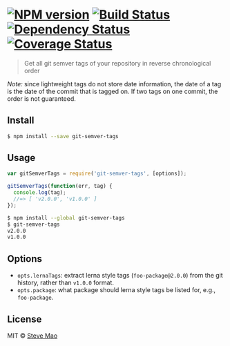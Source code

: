 #  [![NPM version][npm-image]][npm-url] [![Build Status][travis-image]][travis-url] [![Dependency Status][daviddm-image]][daviddm-url] [![Coverage Status][coveralls-image]][coveralls-url]

> Get all git semver tags of your repository in reverse chronological order

*Note:* since lightweight tags do not store date information, the date of a tag is the date of the commit that is tagged on. If two tags on one commit, the order is not guaranteed.


## Install

```sh
$ npm install --save git-semver-tags
```


## Usage

```js
var gitSemverTags = require('git-semver-tags', [options]);

gitSemverTags(function(err, tag) {
  console.log(tag);
  //=> [ 'v2.0.0', 'v1.0.0' ]
});
```

```sh
$ npm install --global git-semver-tags
$ git-semver-tags
v2.0.0
v1.0.0
```

## Options

* `opts.lernaTags`: extract lerna style tags (`foo-package@2.0.0`) from the
  git history, rather than `v1.0.0` format.
* `opts.package`: what package should lerna style tags be listed for, e.g.,
  `foo-package`.

## License

MIT © [Steve Mao](https://github.com/stevemao)


[npm-image]: https://badge.fury.io/js/git-semver-tags.svg
[npm-url]: https://npmjs.org/package/git-semver-tags
[travis-image]: https://travis-ci.org/conventional-changelog/git-semver-tags.svg?branch=master
[travis-url]: https://travis-ci.org/conventional-changelog/git-semver-tags
[daviddm-image]: https://david-dm.org/stevemao/git-semver-tags.svg?theme=shields.io
[daviddm-url]: https://david-dm.org/stevemao/git-semver-tags
[coveralls-image]: https://coveralls.io/repos/stevemao/git-semver-tags/badge.svg
[coveralls-url]: https://coveralls.io/r/stevemao/git-semver-tags
